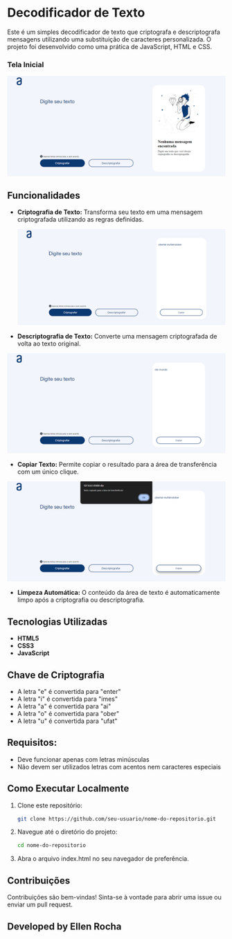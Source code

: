 # Decodificador de Texto

Este é um simples decodificador de texto que criptografa e descriptografa mensagens utilizando uma substituição de caracteres personalizada. O projeto foi desenvolvido como uma prática de JavaScript, HTML e CSS.

### Tela Inicial

![Tela Inicial](assets_readme/tela_inicial.png)

## Funcionalidades

- **Criptografia de Texto:** Transforma seu texto em uma mensagem criptografada utilizando as regras definidas.
  
  ![Texto Criptografado](assets_readme/texto_criptografado.png)

- **Descriptografia de Texto:** Converte uma mensagem criptografada de volta ao texto original.
  
![Texto Descriptografado](assets_readme/texto_descriptografado.png)

- **Copiar Texto:** Permite copiar o resultado para a área de transferência com um único clique.
  
![Texto Copiado](assets_readme/texto_copiado.png)

- **Limpeza Automática:** O conteúdo da área de texto é automaticamente limpo após a criptografia ou descriptografia.

## Tecnologias Utilizadas

- **HTML5**
- **CSS3**
- **JavaScript**

## Chave de Criptografia

- A letra "e" é convertida para "enter"
- A letra "i" é convertida para "imes"
- A letra "a" é convertida para "ai"
- A letra "o" é convertida para "ober"
- A letra "u" é convertida para "ufat"

## Requisitos:

- Deve funcionar apenas com letras minúsculas
- Não devem ser utilizados letras com acentos nem caracteres especiais

## Como Executar Localmente

1. Clone este repositório:
   ```bash
   git clone https://github.com/seu-usuario/nome-do-repositorio.git

2. Navegue até o diretório do projeto:
   ```bash
   cd nome-do-repositorio

3. Abra o arquivo index.html no seu navegador de preferência.

## Contribuições

Contribuições são bem-vindas! Sinta-se à vontade para abrir uma issue ou enviar um pull request.

## Developed by Ellen Rocha
